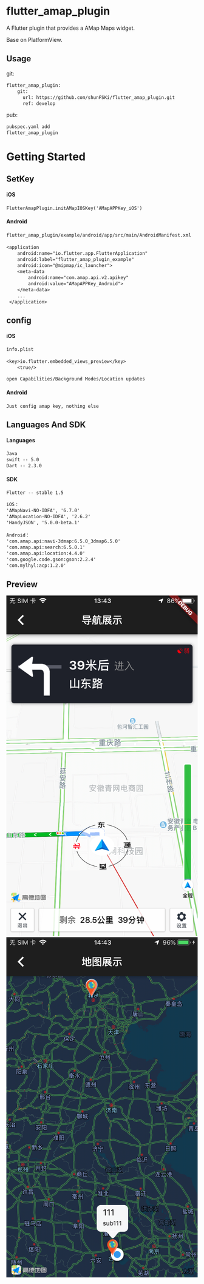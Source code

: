 # flutter_amap_plugin

A Flutter plugin that provides a AMap Maps widget.

Base on PlatformView.

## Usage

git:

```
flutter_amap_plugin:
    git:
      url: https://github.com/shunFSKi/flutter_amap_plugin.git
      ref: develop
```

pub:

```
pubspec.yaml add
flutter_amap_plugin
```

# Getting Started

## SetKey

#### iOS

```
FlutterAmapPlugin.initAMapIOSKey('AMapAPPKey_iOS')
```

#### Android

```
flutter_amap_plugin/example/android/app/src/main/AndroidManifest.xml

<application
    android:name="io.flutter.app.FlutterApplication"
    android:label="flutter_amap_plugin_example"
    android:icon="@mipmap/ic_launcher">
    <meta-data
        android:name="com.amap.api.v2.apikey"
        android:value="AMapAPPKey_Android">
    </meta-data>
    ...
 </application>

```

## config

#### iOS

```
info.plist

<key>io.flutter.embedded_views_preview</key>
	<true/>
```

```
open Capabilities/Background Modes/Location updates
```

#### Android

```
Just config amap key, nothing else
```

## Languages And SDK

#### Languages

```
Java
swift -- 5.0
Dart -- 2.3.0
```
#### SDK

```
Flutter -- stable 1.5
```
```
iOS：
'AMapNavi-NO-IDFA', '6.7.0'
'AMapLocation-NO-IDFA', '2.6.2'
'HandyJSON', '5.0.0-beta.1'

Android：
'com.amap.api:navi-3dmap:6.5.0_3dmap6.5.0'
'com.amap.api:search:6.5.0.1'
'com.amap.api:location:4.4.0'
'com.google.code.gson:gson:2.2.4'
'com.mylhyl:acp:1.2.0'
```

## Preview
![](example/IMG_0182.png)
![](example/IMG_0184.png)

